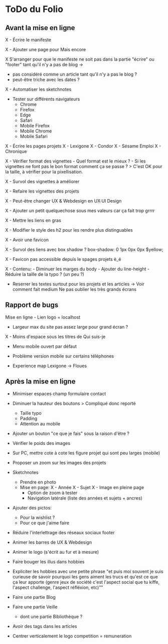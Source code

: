 # ToDo du Folio

## Avant la mise en ligne

X - Écrire le manifeste

X - Ajouter une page pour Mais encore

X  S'arranger pour que le manifeste ne soit pas dans la partie "écrire" ou "footer" tant qu'il n'y a pas de blog ->
  - pas considéré comme un article tant qu'il n'y a pas le blog ?
  - peut-être triche avec les dates ?

X - Automatiser les sketchnotes

- Tester sur différents navigateurs
  - Chrome
  - Firefox
  - Edge
  - Safari
  - Mobile Firefox
  - Mobile Chrome
  - Mobile Safari

X - Écrire les pages projets
  X - Lexigone
  X - Condor
  X - Sésame Emploi
  X - Chronique

X  - Vérifier format des vignettes
      - Quel format est le mieux ?
      - Si les vignettes ne font pas le bon format comment ça se passe ? > C'est OK pour la taille, à vérifier pour la pixellisation.

X - Survol des vignettes à améliorer

X - Refaire les vignettes des projets

X  - Peut-être changer UX & Webdesign en UX·UI Design

X - Ajouter un petit quelquechose sous mes valeurs car ça fait trop grrrr

X  - Mettre les liens en gras

X  - Modifier le style des h2 pour les rendre plus distinguables

X  - Avoir une favicon

X  - Survol des liens avec box shadow ? box-shadow: 0 1px 0px 0px $yellow;

X  - Favicon pas accessible depuis le spages projets è_é

X  - Contenu:
      - Diminuer les marges du body
      - Ajouter du line-height
      - Réduire la taille de la typo ? (un peu ?)

- Reserrer les textes surtout pour les projets et les articles ->
     Voir comment fait medium
     Ne pas oublier les très grands écrans


## Rapport de bugs

Mise en ligne - Lien logo = localhost

- Largeur max du site pas assez large pour grand écran ?

X - Moins d'espace sous les titres de Qui suis-je

- Menu mobile ouvert par défaut

- Problème version mobile sur certains téléphones

- Experience map Lexigone -> Floues


## Après la mise en ligne

- Minimiser espaces champ formulaire contact

- Diminuer la hauteur des boutons > Compliqué donc reporté
  - Taille typo
  - Padding
  - Attention au mobile

- Ajouter un bouton "ce que je fais" sous la raison d'être ?

- Vérifier le poids des images

- Sur PC, mettre cote à cote les figure projet qui sont peu larges (mobile)

- Proposer un zoom sur les images des projets

- Sketchnotes
  - Prendre en photo
  - Mise en page:
    X - Année
    X - Sujet
    X - Image en pleine page
    - Option de zoom à tester
    - Navigation latérale (liste des années et sujets + ancres)


- Ajouter des pictos:
  - Pour la wishlist ?
  - Pour ce que j'aime faire

- Réduire l'interlettrage des réseaux sociaux footer

- Animer les barres de UX & Webdesign

- Animer le logo (s'écrit au fur et à mesure)

- Faire bouger les illus dans hobbies

- Expliciter les hobbies avec une petite phrase "et puis moi souvent je suis curieuse de savoir pourquoi les gens aiment les trucs et qu'est ce que ça leur apporte (genre jeux de société c'est l'aspect social que tu kiffe, l'aspect challenge, l'aspect réfléxion, etc)""

- Faire une partie Blog

- Faire une partie Veille
  - dont une partie Bibliothèque ?

- Avoir des tags dans les articles

- Centrer verticalement le logo competition = remuneration
